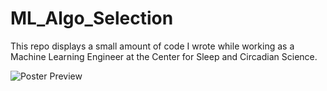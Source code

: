 # ML_Algo_Selection

This repo displays a small amount of code I wrote while working as a Machine Learning Engineer at the 
Center for Sleep and Circadian Science.

![Poster Preview](poster.png)


